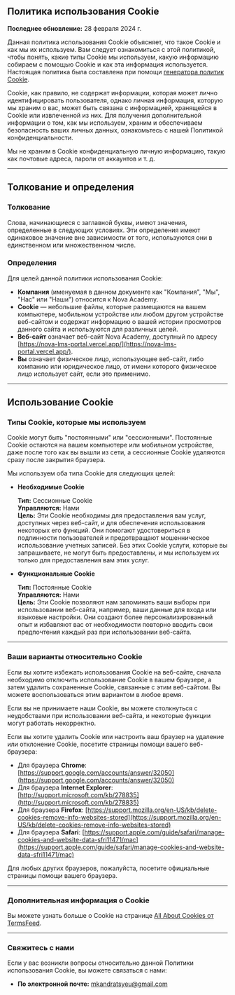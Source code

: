 ## Политика использования Cookie

**Последнее обновление:** 28 февраля 2024 г.

Данная политика использования Cookie объясняет, что такое Cookie и как мы их используем. Вам следует ознакомиться с этой политикой, чтобы понять, какие типы Cookie мы используем, какую информацию собираем с помощью Cookie и как эта информация используется. Настоящая политика была составлена при помощи [генератора политик Cookie](https://www.termsfeed.com/cookies-policy-generator/).

Cookie, как правило, не содержат информации, которая может лично идентифицировать пользователя, однако личная информация, которую мы храним о вас, может быть связана с информацией, хранящейся в Cookie или извлеченной из них. Для получения дополнительной информации о том, как мы используем, храним и обеспечиваем безопасность ваших личных данных, ознакомьтесь с нашей Политикой конфиденциальности.

Мы не храним в Cookie конфиденциальную личную информацию, такую как почтовые адреса, пароли от аккаунтов и т. д.

---

## Толкование и определения

### Толкование

Слова, начинающиеся с заглавной буквы, имеют значения, определенные в следующих условиях. Эти определения имеют одинаковое значение вне зависимости от того, используются они в единственном или множественном числе.

### Определения

Для целей данной политики использования Cookie:

- **Компания** (именуемая в данном документе как "Компания", "Мы", "Нас" или "Наши") относится к Nova Academy.
- **Cookie** — небольшие файлы, которые размещаются на вашем компьютере, мобильном устройстве или любом другом устройстве веб-сайтом и содержат информацию о вашей истории просмотров данного сайта и используются для различных целей.
- **Веб-сайт** означает веб-сайт Nova Academy, доступный по адресу [https://nova-lms-portal.vercel.app/](https://nova-lms-portal.vercel.app/).
- **Вы** означает физическое лицо, использующее веб-сайт, либо компанию или юридическое лицо, от имени которого физическое лицо использует сайт, если это применимо.

---

## Использование Cookie

### Типы Cookie, которые мы используем

Cookie могут быть "постоянными" или "сессионными". Постоянные Cookie остаются на вашем компьютере или мобильном устройстве, даже после того как вы вышли из сети, а сессионные Cookie удаляются сразу после закрытия браузера.

Мы используем оба типа Cookie для следующих целей:

- **Необходимые Cookie**

   **Тип:** Сессионные Cookie  
   **Управляются:** Нами  
   **Цель:** Эти Cookie необходимы для предоставления вам услуг, доступных через веб-сайт, и для обеспечения использования некоторых его функций. Они помогают удостовериться в подлинности пользователей и предотвращают мошенническое использование учетных записей. Без этих Cookie услуги, которые вы запрашиваете, не могут быть предоставлены, и мы используем их только для предоставления вам этих услуг.

- **Функциональные Cookie**

   **Тип:** Постоянные Cookie  
   **Управляются:** Нами  
   **Цель:** Эти Cookie позволяют нам запоминать ваши выборы при использовании веб-сайта, например, ваши данные для входа или языковые настройки. Они создают более персонализированный опыт и избавляют вас от необходимости повторно вводить свои предпочтения каждый раз при использовании веб-сайта.

---

### Ваши варианты относительно Cookie

Если вы хотите избежать использования Cookie на веб-сайте, сначала необходимо отключить использование Cookie в вашем браузере, а затем удалить сохраненные Cookie, связанные с этим веб-сайтом. Вы можете воспользоваться этим вариантом в любое время.

Если вы не принимаете наши Cookie, вы можете столкнуться с неудобствами при использовании веб-сайта, и некоторые функции могут работать некорректно.

Если вы хотите удалить Cookie или настроить ваш браузер на удаление или отклонение Cookie, посетите страницы помощи вашего веб-браузера:

- Для браузера **Chrome**: [https://support.google.com/accounts/answer/32050](https://support.google.com/accounts/answer/32050)  
- Для браузера **Internet Explorer**: [http://support.microsoft.com/kb/278835](http://support.microsoft.com/kb/278835)  
- Для браузера **Firefox**: [https://support.mozilla.org/en-US/kb/delete-cookies-remove-info-websites-stored](https://support.mozilla.org/en-US/kb/delete-cookies-remove-info-websites-stored)  
- Для браузера **Safari**: [https://support.apple.com/guide/safari/manage-cookies-and-website-data-sfri11471/mac](https://support.apple.com/guide/safari/manage-cookies-and-website-data-sfri11471/mac)  

Для любых других браузеров, пожалуйста, посетите официальные страницы помощи вашего браузера.

---

### Дополнительная информация о Cookie

Вы можете узнать больше о Cookie на странице [All About Cookies от TermsFeed](https://www.termsfeed.com/blog/cookies/).

---

### Свяжитесь с нами

Если у вас возникли вопросы относительно данной Политики использования Cookie, вы можете связаться с нами:

- **По электронной почте:** mkandratsyeu@gmail.com  